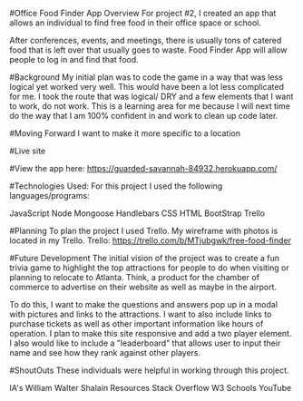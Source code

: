 #Office Food Finder App 
Overview
For project #2, I created an app that allows an individual to find free food in their office space or school.

After conferences, events, and meetings, there is usually tons of catered food that is left over that usually goes to waste. Food Finder App will allow people to log in and find that food.

#Background
My initial plan was to code the game in a way that was less logical yet worked very well. This would have been a lot less complicated for me. I took the route that was logical/ DRY and a few elements that I want to work, do not work. This is a learning area for me because I will next time do the way that I am 100% confident in and work to clean up code later.

#Moving Forward
I want to make it more specific to a location 

#Live site

#View the app here:
https://guarded-savannah-84932.herokuapp.com/

#Technologies Used:
For this project I used the following languages/programs:

JavaScript
Node
Mongoose
Handlebars
CSS
HTML
BootStrap
Trello

#Planning
To plan the project I used Trello. My wireframe with photos is located in my Trello. Trello: 
https://trello.com/b/MTjubgwk/free-food-finder

#Future Development
The initial vision of the project was to create a fun trivia game to highlight the top attractions for people to do when visiting or planning to relocate to Atlanta. Think, a product for the chamber of commerce to advertise on their website as well as maybe in the airport.

To do this, I want to make the questions and answers pop up in a modal with pictures and links to the attractions. I want to also include links to purchase tickets as well as other important information like hours of operation. I plan to make this site responsive and add a two player element. I also would like to include a "leaderboard" that allows user to input their name and see how they rank against other players.

#ShoutOuts
These individuals were helpful in working through this project.

IA's
William
Walter
Shalain
Resources
Stack Overflow
W3 Schools
YouTube